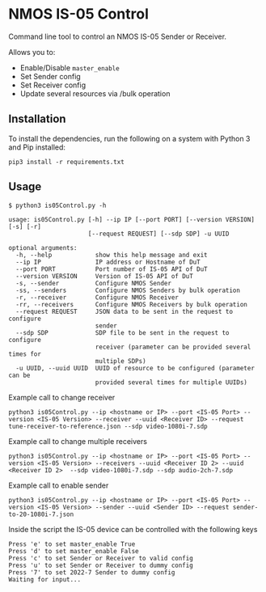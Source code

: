 # NMOS IS-05 Control

Command line tool to control an NMOS IS-05 Sender or Receiver.

Allows you to:
* Enable/Disable `master_enable`
* Set Sender config
* Set Receiver config
* Update several resources via /bulk operation

## Installation
To install the dependencies, run the following on a system with Python 3 and Pip installed:

```
pip3 install -r requirements.txt
```

## Usage

```
$ python3 is05Control.py -h

usage: is05Control.py [-h] --ip IP [--port PORT] [--version VERSION] [-s] [-r]
                      [--request REQUEST] [--sdp SDP] -u UUID

optional arguments:
  -h, --help            show this help message and exit
  --ip IP               IP address or Hostname of DuT
  --port PORT           Port number of IS-05 API of DuT
  --version VERSION     Version of IS-05 API of DuT
  -s, --sender          Configure NMOS Sender
  -ss, --senders        Configure NMOS Senders by bulk operation
  -r, --receiver        Configure NMOS Receiver
  -rr, --receivers      Configure NMOS Receivers by bulk operation
  --request REQUEST     JSON data to be sent in the request to configure
                        sender
  --sdp SDP             SDP file to be sent in the request to configure
                        receiver (parameter can be provided several times for
                        multiple SDPs)
  -u UUID, --uuid UUID  UUID of resource to be configured (parameter can be
                        provided several times for multiple UUIDs)
```

Example call to change receiver
```
python3 is05Control.py --ip <hostname or IP> --port <IS-05 Port> --version <IS-05 Version> --receiver --uuid <Receiver ID> --request tune-receiver-to-reference.json --sdp video-1080i-7.sdp
```

Example call to change multiple receivers
```
python3 is05Control.py --ip <hostname or IP> --port <IS-05 Port> --version <IS-05 Version> --receivers --uuid <Receiver ID 2> --uuid <Receiver ID 2>  --sdp video-1080i-7.sdp --sdp audio-2ch-7.sdp
```

Example call to enable sender
```
python3 is05Control.py --ip <hostname or IP> --port <IS-05 Port> --version <IS-05 Version> --sender --uuid <Sender ID> --request sender-to-20-1080i-7.json
```

Inside the script the IS-05 device can be controlled with the following keys
```
Press 'e' to set master_enable True
Press 'd' to set master_enable False
Press 'c' to set Sender or Receiver to valid config
Press 'u' to set Sender or Receiver to dummy config
Press '7' to set 2022-7 Sender to dummy config
Waiting for input...
```

